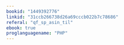 ```yaml
---
bookid: "1449392776"
linkid: "31ccb266738d26a69cccb022b7c78686"
referal: "qf_sp_asin_til"
ebook: true
proglanguagename: "PHP"
---
```

